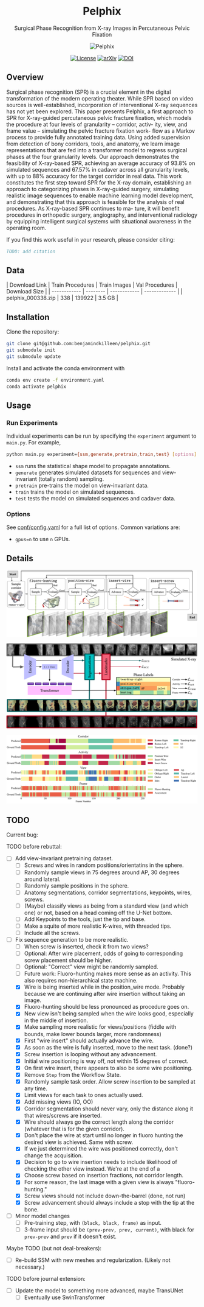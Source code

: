 <div align="center">

# Pelphix

Surgical Phase Recognition from X-ray Images in Percutaneous Pelvic Fixation

![Pelphix](images/procedure_000.gif)

</div>

<div align="center">

<!-- TODO: update links to the arxiv and dataset links. -->
[![License](https://img.shields.io/badge/License-Apache%202.0-blue.svg)](
<https://opensource.org/licenses/Apache-2.0>)
[![arXiv](https://img.shields.io/badge/arXiv-2109.13900-b31b1b.svg)](
<https://arxiv.org/abs/2109.13900>)
[![DOI](https://zenodo.org/badge/DOI/10.5281/zenodo.5555555.svg)](
<https://doi.org/10.5281/zenodo.5555555>)

<div align="left">

## Overview

Surgical phase recognition (SPR) is a crucial element in the digital transformation of the modern operating theater. While SPR based on video sources is well-established, incorporation of interventional X-ray sequences has not yet been explored. This paper presents Pelphix, a first approach to SPR for X-ray-guided percutaneous pelvic fracture fixation, which models the procedure at four levels of granularity – corridor, activ- ity, view, and frame value – simulating the pelvic fracture fixation work- flow as a Markov process to provide fully annotated training data. Using added supervision from detection of bony corridors, tools, and anatomy, we learn image representations that are fed into a transformer model to regress surgical phases at the four granularity levels. Our approach demonstrates the feasibility of X-ray-based SPR, achieving an average accuracy of 93.8% on simulated sequences and 67.57% in cadaver across all granularity levels, with up to 88% accuracy for the target corridor in real data. This work constitutes the first step toward SPR for the X-ray domain, establishing an approach to categorizing phases in X-ray-guided surgery, simulating realistic image sequences to enable machine learning model development, and demonstrating that this approach is feasible for the analysis of real procedures. As X-ray-based SPR continues to ma- ture, it will benefit procedures in orthopedic surgery, angiography, and interventional radiology by equipping intelligent surgical systems with situational awareness in the operating room.

If you find this work useful in your research, please consider citing:

```bibtex
TODO: add citation
```

## Data

<!-- TODO: add download links when available. -->

| Download Link | Train Procedures | Train Images | Val Procedures | Download Size |
| ------------ | -------- | ------------ | ------------- |
| pelphix_000338.zip | 338 | 139922 | 3.5 GB |

## Installation

Clone the repository:

```bash
git clone git@github.com:benjamindkilleen/pelphix.git
git submodule init
git submodule update
```

Install and activate the conda environment with

```bash
conda env create -f environment.yaml
conda activate pelphix
```

## Usage

### Run Experiments

Individual experiments can be run by specifying the `experiment` argument to `main.py`. For example,

```bash
python main.py experiment={ssm,generate,pretrain,train,test} [options]
```

- `ssm` runs the statistical shape model to propagate annotations.
- `generate` generates simulated datasets for sequences and view-invariant (totally random) sampling.
- `pretrain` pre-trains the model on view-invariant data.
- `train` trains the model on simulated sequences.
- `test` tests the model on simulated sequences and cadaver data.

### Options

See [conf/config.yaml](/conf/config.yaml) for a full list of options. Common variations are:

- `gpus=n` to use `n` GPUs.

## Details

![simulation](images/simulation_overview.png)

![architecture](images/architecture.png)

![results](images/liverpool_000000000.png)

## TODO

Current bug:

TODO before rebuttal:

- [ ] Add view-invariant pretraining dataset.
  - [ ] Screws and wires in random positions/orientatins in the sphere.
  - [ ] Randomly sample views in 75 degrees around AP, 30 degrees around lateral.
  - [ ] Randomly sample positions in the sphere.
  - [ ] Anatomy segmentations, corridor segmentations, keypoints, wires, screws.
  - [ ] (Maybe) classify views as being from a standard view (and which one) or not, based on a head coming off the U-Net bottom.
  - [ ] Add Keypoints to the tools, just the tip and base.
  - [ ] Make a squite of more realistic K-wires, with threaded tips.
  - [ ] Include all the screws.

- [ ] Fix sequence generation to be more realistic.
  - [ ] When screw is inserted, check it from two views?
  - [ ] Optional: After wire placement, odds of going to corresponding screw placement should be higher.
  - [ ] Optional: "Correct" view might be randomly sampled.
  - [ ] Future work: Fluoro-hunting makes more sense as an activity. This also requires non-hierarchical state machine.
  - [X] Wire is being inserted while in the position_wire mode. Probably because we are continuing after wire insertion without taking an image.
  - [X] Fluoro-hunting should be less pronounced as procedure goes on.
  - [X] New view isn't being sampled when the wire looks good, especially in the middle of insertion.
  - [X] Make sampling more realistic for views/positions (fiddle with bounds, make lower bounds larger, more randomness)
  - [X] First "wire insert" should actually advance the wire.
  - [X] As soon as the wire is fully inserted, move to the next task. (done?)
  - [X] Screw insertion is looping without any advancement.
  - [X] Initial wire positioning is way off, not within 15 degrees of correct.
  - [X] On first wire insert, there appears to also be some wire positioning.
  - [X] Remove `Step` from the Workflow State.
  - [X] Randomly sample task order. Allow screw insertion to be sampled at any time.
  - [X] Limit views for each task to ones actually used.
  - [X] Add missing views (IO, OO)
  - [X] Corridor segmentation should never vary, only the distance along it that wires/screws are inserted.
  - [X] Wire should always go the correct length along the corridor (whatever that is for the given corridor).
  - [X] Don't place the wire at start until no longer in fluoro hunting the desired view is achieved. Same with screw.
  - [X] If we just determined the wire was positioned correctly, don't change the acquisition.
  - [X] Decision to go to wire insertion needs to include likelihood of checking the other view instead. We're at the end of a
  - [X] Choose screw based on insertion fractions, not corridor length.
  - [X] For some reason, the last image with a given view is always "fluoro-hunting."
  - [X] Screw views should not include down-the-barrel (done, not run)
  - [X] Screw advancement should always include a stop with the tip at the bone.
- [ ] Minor model changes
  - [ ] Pre-training step, with `(black, black, frame)` as input.
  - [ ] 3-frame input should be `(prev-prev, prev, current)`, with black for `prev-prev` and `prev` if it doesn't exist.

Maybe TODO (but not deal-breakers):

- [ ] Re-build SSM with new meshes and regularization. (Likely not necessary.)

TODO before journal extension:

- [ ] Update the model to something more advanced, maybe TransUNet
  - [ ] Eventually use SwinTransformer

</div>
